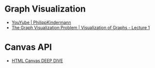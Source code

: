 # Graph Visualization

- [YouYube | PhilippKindermann](https://www.youtube.com/@PhilippKindermann)
- [The Graph Visualization Problem | Visualization of Graphs - Lecture 1](https://www.youtube.com/playlist?list=PLubYOWSl9mIuJXdt_pMYoTD8QkaX9kQgO)

# Canvas API

- [HTML Canvas DEEP DIVE](https://www.youtube.com/watch?v=uCH1ta5OUHw)
